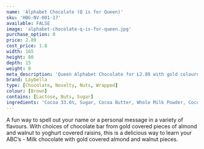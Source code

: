 ```yaml
---
name: 'Alphabet Chocolate (Q is for Queen)'
sku: 'HBG-NV-001-17'
available: FALSE
image: 'alphabet-chocolate-q-is-for-queen.jpg'
purchase_option: 0
price: 2.89
cost_price: 1.8
width: 165
height: 80
depth: 15
weight: 0
meta_description: 'Queen Alphabet Chocolate for Ł2.89 with gold coloured almond and walnut pieces. Traditional sweet treats and more at Humbugs Confectionery Store.'
brand: Laybella
type: [Chocolate, Novelty, Nuts, Wrapped]
colour: [Brown]
contains: [Lactose, Nuts, Sugar]
ingredients: 'Cocoa 33.6%, Sugar, Cocoa Butter, Whole Milk Powder, Cocoa Mass, Soy Lecithin. Flavouring: Natural Vanilla, Sucrose, Roasted Almonds and Hazelnuts, Coating Agent (Thickener: Arabic Gum, Glucose Syrup, Vegetable Oil, Acidifier: Citric Acid), Colourings: E171, E172, (Carrier: E555)'
---
```

A fun way to spell out your name or a personal message in a variety of flavours. With choices of chocolate bar from gold covered pieces of almond and walnut to yoghurt covered raisins, this is a delicious way to learn your ABC’s - Milk chocolate with gold covered almond and walnut pieces.